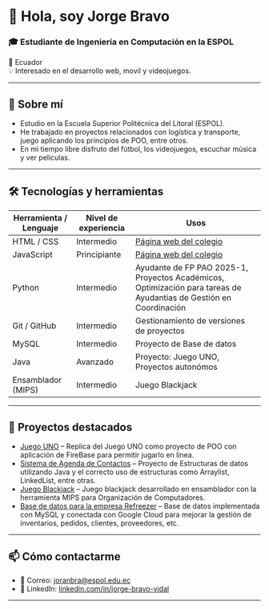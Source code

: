 # 👋 Hola, soy Jorge Bravo

### 🎓 Estudiante de Ingeniería en Computación en la ESPOL  
📍 Ecuador  
💡 Interesado en el desarrollo web, movil y videojuegos.  

---

## 🚀 Sobre mí  
- Estudio en la Escuela Superior Politécnica del Litoral (ESPOL).  
- He trabajado en proyectos relacionados con logística y transporte, juego aplicando los principios de POO, entre otros.
- En mi tiempo libre disfruto del fútbol, los videojuegos, escuchar música y ver peliculas.  

---

## 🛠️ Tecnologías y herramientas

| Herramienta / Lenguaje | Nivel de experiencia | Usos
|------------------------|----------------------|------------------| 
| HTML / CSS             | Intermedio             |  [Página web del colegio](https://sanluisreydefrancia.edu.ec) |
| JavaScript             | Principiante             | [Página web del colegio](https://sanluisreydefrancia.edu.ec)
| Python                 | Intermedio               | Ayudante de FP PAO 2025-1, Proyectos Académicos, Optimización para tareas de Ayudantias de Gestión en Coordinación |
| Git / GitHub           | Intermedio               | Gestionamiento de versiones de proyectos |
| MySQL                  | Intermedio               | Proyecto de Base de datos |
| Java                   | Avanzado                 | Proyecto: Juego UNO, Proyectos autonómos |
| Ensamblador (MIPS)     | Intermedio               | Juego Blackjack |
---

## 📂 Proyectos destacados  
- [Juego UNO](https://github.com/Reload2704/UNO-GameProject) – Replica del Juego UNO como proyecto de POO con aplicación de FireBase para permitir jugarlo en línea.  
- [Sistema de Agenda de Contactos](https://github.com/Juseperez/EstructurasProyecto) – Proyecto de Estructuras de datos utilizando Java y el correcto uso de estructuras como Arraylist, LinkedList, entre otras.
- [Juego Blackjack](https://github.com/Jaesparz/ProyectoORG) – Juego blackjack desarrollado en ensamblador con la herramienta MIPS para Organización de Computadores.   
- [Base de datos para la empresa Refreezer](https://github.com/mapachavez/RefreezerDB) – Base de datos implementada con MySQL y conectada con Google Cloud para mejorar la gestión de inventarios, pedidos, clientes, proveedores, etc.

---

## 📫 Cómo contactarme  
- 📧 Correo: [joranbra@espol.edu.ec](mailto:jornabra@espol.edu.ec)  
- 💼 LinkedIn: [linkedin.com/in/jorge-bravo-vidal](https://www.linkedin.com/in/jorge-bravo-vidal)  

---

